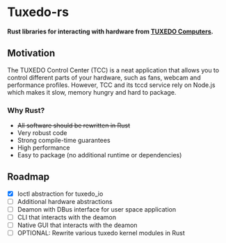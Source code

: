 # Tuxedo-rs

**Rust libraries for interacting with hardware from [TUXEDO Computers](https://www.tuxedocomputers.com).**

## Motivation

The TUXEDO Control Center (TCC) is a neat application that allows you to control different parts of your hardware, such as fans, webcam and performance profiles.
However, TCC and its tccd service rely on Node.js which makes it slow, memory hungry and hard to package.

### Why Rust?

- ~~All software should be rewritten in Rust~~
- Very robust code
- Strong compile-time guarantees
- High performance
- Easy to package (no additional runtime or dependencies)

## Roadmap

- [x] Ioctl abstraction for tuxedo_io
- [ ] Additional hardware abstractions
- [ ] Deamon with DBus interface for user space application
- [ ] CLI that interacts with the deamon
- [ ] Native GUI that interacts with the deamon
- [ ] OPTIONAL: Rewrite various tuxedo kernel modules in Rust